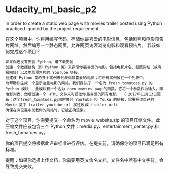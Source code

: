# Udacity_ml_basic_p2
In order to create a static web page with movies trailer posted using Python practiced.
quoted by the project requirement.

在这个项目中，你将用编写代码，存储你最喜爱的电影信息，包括剧照和电影预告片网址。然后编写一个静态网页，允许网页访客浏览电影和观看预告片。
我该如何完成这个项目？

    如果你还没有安装 Python，请下载安装
    创建一个数据结构（即 Python 类）来存储你最喜爱的电影，包括电影片名、剧照网址（或海报网址）以及电影预告片的 YouTube 链接。
    创建该 Python 类的多个实例来代表你最喜爱的电影；将所有实例放在一个列表中。
    为帮助你生成一个显示这些电影的网站，我们提供了一个名为 fresh_tomatoes.py 的 Python 模块 - 此模块有一个名为 open_movies_page的函数，它将一个参数作为输入，即电影列表，然后创建一个 HTML 文件来可视化你最喜爱的所有电影。 （ 2017年11月13日更新：这个fresh_tomatoes.py同时兼容 YouTube 和 Youku 的链接，需要把你自己的 Movie 类中 trailer_youtube_url 属性改成 trailer_url）
    确保在浏览器中加载你的网站时，它能正确渲染。

对于这个项目，你需要提交一个命名为 movie_website.zip 的项目压缩文件。此压缩文件应该包含三个 Python 文件：media.py、entertainment_center.py 和 fresh_tomatoes.py。

你的项目提交将根据此评审标准进行评估。在提交前，请确保你的项目已满足所有标准。

提醒：如果你选择上传文档，你需要用英文命名文档，文件名中若有中文字符，会导致提交失败。

